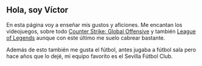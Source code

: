 ## Hola, soy Víctor

En esta página voy a enseñar mis gustos y aficiones. Me encantan los videojuegos, sobre todo  [Counter Strike: Global Offensive](https://www.youtube.com/watch?v=rOpariPFAeM) y también [League of Legends](https://www.youtube.com/watch?v=8Mv5CQSE-Ro) aunque con este
último me suelo cabrear bastante.

Además de esto también me gusta el fútbol, antes jugaba a fútbol sala pero hace años que lo dejé, mi equipo favorito es el Sevilla Fútbol Club.

